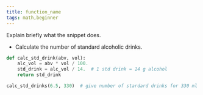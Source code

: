 ```yaml
---
title: function_name
tags: math,beginner
---
```


Explain briefly what the snippet does.

- Calculate the number of standard alcoholic drinks.

```py
def calc_std_drink(abv, vol):
    alc_vol = abv * vol / 100.
    std_drink = alc_vol / 14.  # 1 std drink = 14 g alcohol
    return std_drink
```

```py
calc_std_drinks(6.5, 330)  # give number of stardard drinks for 330 ml of 6.5% beer
```
